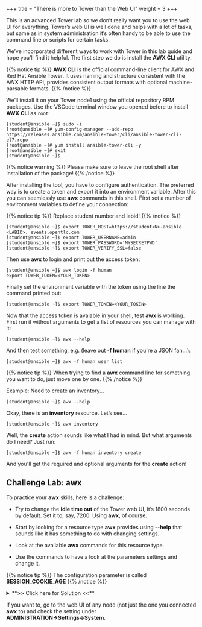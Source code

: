 +++
title = "There is more to Tower than the Web UI"
weight = 3
+++

This is an advanced Tower lab so we don’t really want you to use the web UI for everything. Tower’s web UI is well done and helps with a lot of tasks, but same as in system administration it’s often handy to be able to use the command line or scripts for certain tasks.

We’ve incorporated different ways to work with Tower in this lab guide and hope you’ll find it helpful. The first step we do is install the **AWX CLI** utility.

{{% notice tip %}}
**AWX CLI** is the official command-line client for AWX and Red Hat Ansible Tower. It uses naming and structure consistent with the AWX HTTP API, provides consistent output formats with optional machine-parsable formats.
{{% /notice %}}

We’ll install it on your Tower node1 using the official repository RPM packages. Use the VSCode terminal window you opened before to install **AWX CLI** as `root`:

    [student@ansible ~]$ sudo -i
    [root@ansible ~]# yum-config-manager --add-repo https://releases.ansible.com/ansible-tower/cli/ansible-tower-cli-el7.repo
    [root@ansible ~]# yum install ansible-tower-cli -y
    [root@ansible ~]# exit
    [student@ansible ~]$

{{% notice warning %}}
Please make sure to leave the root shell after installation of the package!
{{% /notice %}}

After installing the tool, you have to configure authentication. The preferred way is to create a token and export it into an environment variable. After this you can seemlessly use **awx** commands in this shell. First set a number of environment variables to define your connection:

{{% notice tip %}}
Replace student number and labid!
{{% /notice %}}

    [student@ansible ~]$ export TOWER_HOST=https://student<N>-ansible.<LABID>. events.opentlc.com
    [student@ansible ~]$ export TOWER_USERNAME=admin
    [student@ansible ~]$ export TOWER_PASSWORD='MYSECRETPWD'
    [student@ansible ~]$ export TOWER_VERIFY_SSL=false

Then use **awx** to login and print out the access token:

    [student@ansible ~]$ awx login -f human
    export TOWER_TOKEN=<YOUR_TOKEN>

Finally set the environment variable with the token using the line the command printed out:

    [student@ansible ~]$ export TOWER_TOKEN=<YOUR_TOKEN>

Now that the access token is avalable in your shell, test **awx** is working. First run it without arguments to get a
list of resources you can manage with it:

    [student@ansible ~]$ awx --help

And then test something, e.g. (leave out **-f human** if you're a JSON fan...):

    [student@ansible ~]$ awx -f human user list

{{% notice tip %}}
When trying to find a **awx** command line for something you want to do, just move one by one.
{{% /notice %}}

Example: Need to create an inventory...

    [student@ansible ~]$ awx --help

Okay, there is an **inventory** resource. Let’s see…

    [student@ansible ~]$ awx inventory

Well, the **create** action sounds like what I had in mind. But what arguments do I
need? Just run:

    [student@ansible ~]$ awx -f human inventory create

And you'll get the required and optional arguments for the **create** action!

## Challenge Lab: awx

To practice your **awx** skills, here is a challenge:

  - Try to change the **idle time out** of the Tower web UI, it’s 1800 seconds by default. Set it to, say, 7200. Using **awx**, of course.

  - Start by looking for a resource type **awx** provides using **--help** that sounds like it has something to do with changing settings.

  - Look at the available **awx** commands for this resource type.

  - Use the commands to have a look at the parameters settings and
    change it.

{{% notice tip %}}
The configuration parameter is called **SESSION\_COOKIE\_AGE**
{{% /notice %}}

<details><summary>**>> Click here for Solution <<**</summary>
<p>

```bash
    [student@ansible ~]$ awx setting list | grep SESSION
    [student@ansible ~]$ awx setting modify SESSION_COOKIE_AGE 7200
    [student@ansible ~]$ awx setting list | grep SESSION
```

</p>
</details>

If you want to, go to the web UI of any node (not just the one you connected **awx** to) and check the setting under **ADMINISTRATION→Settings→System**.
